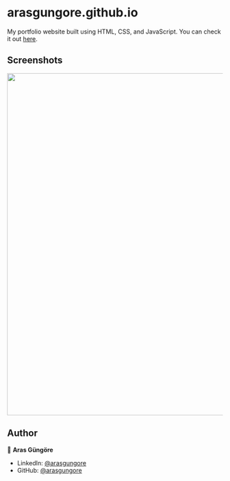# arasgungore.github.io

My portfolio website built using HTML, CSS, and JavaScript. You can check it out [here](https://arasgungore.github.io).



## Screenshots

<p float="center">
    <img src="https://github.com/arasgungore/arasgungore.github.io/blob/main/Screenshots/1.jpg" width="800">
</p>



## Author

👤 **Aras Güngöre**

* LinkedIn: [@arasgungore](https://www.linkedin.com/in/arasgungore)
* GitHub: [@arasgungore](https://github.com/arasgungore)
